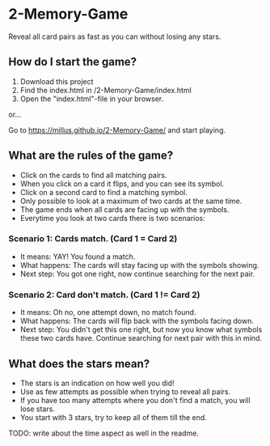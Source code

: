# 2-Memory-Game
Reveal all card pairs as fast as you can without losing any stars.

## How do I start the game?
1. Download this project
2. Find the index.html in <your-path-to>/2-Memory-Game/index.html
3. Open the "index.html"-file in your browser.

or...

Go to https://millus.github.io/2-Memory-Game/ and start playing.

## What are the rules of the game?
- Click on the cards to find all matching pairs.
- When you click on a card it flips, and you can see its symbol.
- Click on a second card to find a matching symbol.
- Only possible to look at a maximum of two cards at the same time.
- The game ends when all cards are facing up with the symbols.
- Everytime you look at two cards there is two scenarios:

### Scenario 1: Cards match. (Card 1 = Card 2)
- It means: YAY! You found a match.
- What happens: The cards will stay facing up with the symbols showing.
- Next step: You got one right, now continue searching for the next pair.

### Scenario 2: Card don't match. (Card 1 != Card 2)
- It means: Oh no, one attempt down, no match found.
- What happens: The cards will flip back with the symbols facing down.
- Next step: You didn't get this one right, but now you know what symbols these two cards have. Continue searching for next pair with this in mind.

## What does the stars mean?
- The stars is an indication on how well you did!
- Use as few attempts as possible when trying to reveal all pairs.
- If you have too many attempts where you don't find a match, you will lose stars.
- You start with 3 stars, try to keep all of them till the end.

TODO: write about the time aspect as well in the readme.
